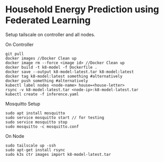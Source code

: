 # Household Energy Prediction using Federated Learning 

Setup tailscale on controller and all nodes. 

On Controller
```
git pull
docker images //Docker Clean up
docker image rm --force <image id> //Docker Clean up
docker build -t k8-model -f Dockerfile .
docker save --output k8-model-latest.tar k8-model:latest
docker tag k8-model:latest something #alternatively
docker push something #alternatively
kubectl label nodes <node-name> house=<house-letter>
rsync -v k8-model-latest.tar <node-ip>:k8-model-latest.tar
kubectl create -f inference.yaml
```

Mosquitto Setup
```
sudo apt install mosquitto 
sudo service mosquitto start // for testing
sudo service mosquitto stop
sudo mosquitto -c mosquitto.conf 

```

On Node
```
sudo tailscale up -ssh
sudo apt-get install rsync
sudo k3s ctr images import k8-model-latest.tar 
```